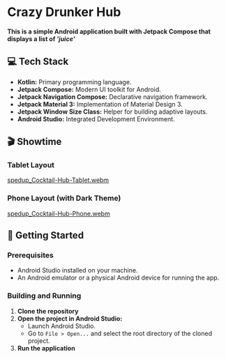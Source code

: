 # Crazy Drunker Hub
**This is a simple Android application built with Jetpack Compose that displays a list of *'juice'***

## 💻 Tech Stack
*   **Kotlin:** Primary programming language.
*   **Jetpack Compose:** Modern UI toolkit for Android.
*   **Jetpack Navigation Compose:** Declarative navigation framework.
*   **Jetpack Material 3:** Implementation of Material Design 3.
*   **Jetpack Window Size Class:** Helper for building adaptive layouts.
*   **Android Studio:** Integrated Development Environment.


## 🎬 Showtime
### Tablet Layout 
[spedup_Cocktail-Hub-Tablet.webm](https://github.com/user-attachments/assets/a565f5bd-b62b-4f5b-94f9-bd111472b4d3)

### Phone Layout (with Dark Theme)
[spedup_Cocktail-Hub-Phone.webm](https://github.com/user-attachments/assets/057d1ec5-f21b-4ef8-9cb9-8a979a5e6147)


## 🚀 Getting Started

### Prerequisites

*   Android Studio installed on your machine.
*   An Android emulator or a physical Android device for running the app.

### Building and Running

1.  **Clone the repository**
2.  **Open the project in Android Studio:**
    *   Launch Android Studio.
    *   Go to `File > Open...` and select the root directory of the cloned project.
3.  **Run the application**

